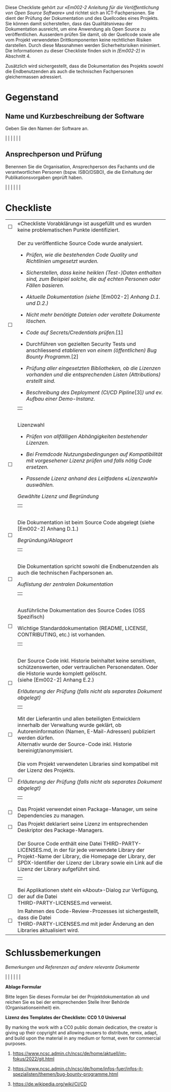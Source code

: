 Diese Checkliste gehört zur *«Em002-2 Anleitung für die Veröffentlichung
von Open Source Software»* und richtet sich an ICT-Fachpersonen. Sie
dient der Prüfung der Dokumentation und des Quellcodes eines Projekts.
Sie können damit sicherstellen, dass das Qualitätsniveau der
Dokumentation ausreicht, um eine Anwendung als Open Source zu
veröffentlichen. Ausserdem prüfen Sie damit, ob der Quellcode sowie
alle vom Projekt verwendeten Drittkomponenten keine rechtlichen Risiken
darstellen. Durch diese Massnahmen werden Sicherheitsrisiken minimiert.
Die Informationen zu dieser Checkliste finden sich in *\[Em002-2\]* in
Abschnitt 4.

Zusätzlich wird sichergestellt, dass die Dokumentation des Projekts
sowohl die Endbenutzenden als auch die technischen Fachpersonen
gleichermassen adressiert.

# Gegenstand 

## Name und Kurzbeschreibung der Software

Geben Sie den Namen der Software an.

|  |
|  |
|  |

## Ansprechperson und Prüfung

Benennen Sie die Organisation, Ansprechperson des Fachamts und die
verantwortlichen Personen (bspw. ISBO/DSBO), die die Einhaltung der
Publikationsvorgaben geprüft haben.

|  |
|  |
|  |

# Checkliste

<table>
<tbody>
<tr class="odd">
<td>☐</td>
<td>«Checkliste Vorabklärung» ist ausgefüllt und es wurden keine problematischen Punkte identifiziert.</td>
</tr>
<tr class="even">
<td>☐</td>
<td><p>Der zu veröffentliche Source Code wurde analysiert.</p>
<ul>
<li><p><em>Prüfen, wie die bestehenden Code Quality und Richtlinien umgesetzt wurden.</em></p></li>
<li><p><em>Sicherstellen, dass keine heiklen (Test-)Daten enthalten sind, zum Beispiel solche, die auf echten Personen oder Fällen basieren.</em></p></li>
<li><p><em>Aktuelle Dokumentation (siehe</em> [Em002-2] <em>Anhang D.1. und D.2.)</em></p></li>
<li><p><em>Nicht mehr benötigte Dateien oder veraltete Dokumente löschen.</em></p></li>
<li><p><em>Code auf Secrets/Credentials prüfen.</em>[1]</p></li>
<li><p>Durchführen von gezielten Security Tests und anschliessend <em>etablieren von einem (öffentlichen) Bug Bounty Programm.</em>[2]</p></li>
<li><p><em>Prüfung aller eingesetzten Bibliotheken, ob die Lizenzen vorhanden und die entsprechenden Listen (Attributions) erstellt sind.</em></p></li>
<li><p><em>Beschreibung des Deployment (CI/CD Pipline</em>[3]<em>) und ev. Aufbau einer Demo-Instanz.</em></p></li>
</ul>
<table>
<tbody>
<tr class="odd">
<td></td>
</tr>
</tbody>
</table></td>
</tr>
<tr class="odd">
<td>☐</td>
<td><p>Lizenzwahl</p>
<ul>
<li><p><em>Prüfen von allfälligen Abhängigkeiten bestehender Lizenzen.</em></p></li>
<li><p><em>Bei Fremdcode Nutzungsbedingungen auf Kompatibilität mit vorgesehener Lizenz prüfen und falls nötig Code ersetzen.</em></p></li>
<li><p><em>Passende Lizenz anhand des Leitfadens «Lizenzwahl» auswählen.</em></p></li>
</ul>
<p><em>Gewählte Lizenz und Begründung</em></p>
<table>
<tbody>
<tr class="odd">
<td></td>
</tr>
</tbody>
</table></td>
</tr>
<tr class="even">
<td>☐</td>
<td><p>Die Dokumentation ist beim Source Code abgelegt (siehe [Em002-2] Anhang D.1.)</p>
<p><em>Begründung/Ablageort</em></p>
<table>
<tbody>
<tr class="odd">
<td></td>
</tr>
</tbody>
</table></td>
</tr>
<tr class="odd">
<td>☐</td>
<td><p>Die Dokumentation spricht sowohl die Endbenutzenden als auch die technischen Fachpersonen an.</p>
<p><em>Auflistung der zentralen Dokumentation</em></p>
<table>
<tbody>
<tr class="odd">
<td></td>
</tr>
</tbody>
</table></td>
</tr>
<tr class="even">
<td>☐</td>
<td><p>Ausführliche Dokumentation des Source Codes (OSS Spezifisch)</p>
<p>Wichtige Standarddokumentation (README, LICENSE, CONTRIBUTING, etc.) ist vorhanden.</p>
<table>
<tbody>
<tr class="odd">
<td></td>
</tr>
</tbody>
</table></td>
</tr>
<tr class="odd">
<td>☐</td>
<td><p>Der Source Code inkl. Historie beinhaltet keine sensitiven, schützenswerten, oder vertraulichen Personendaten. Oder die Historie wurde komplett gelöscht.<br />
(siehe [Em002-2] Anhang E.2.)</p>
<p><em>Erläuterung der Prüfung (falls nicht als separates Dokument abgelegt)</em></p>
<table>
<tbody>
<tr class="odd">
<td></td>
</tr>
</tbody>
</table></td>
</tr>
<tr class="even">
<td>☐</td>
<td>Mit der Lieferantin und allen beteiligten Entwicklern innerhalb der Verwaltung wurde geklärt, ob Autoreninformation (Namen, E-Mail-Adressen) publiziert werden dürfen.<br />
Alternativ wurde der Source-Code inkl. Historie bereinigt/anonymisiert.</td>
</tr>
<tr class="odd">
<td>☐</td>
<td><p>Die vom Projekt verwendeten Libraries sind kompatibel mit der Lizenz des Projekts.</p>
<p><em>Erläuterung der Prüfung (falls nicht als separates Dokument abgelegt)</em></p>
<table>
<tbody>
<tr class="odd">
<td></td>
</tr>
</tbody>
</table></td>
</tr>
<tr class="even">
<td>☐</td>
<td>Das Projekt verwendet einen Package-Manager, um seine Dependencies zu managen.</td>
</tr>
<tr class="odd">
<td>☐</td>
<td>Das Projekt deklariert seine Lizenz im entsprechenden Deskriptor des Package-Managers.</td>
</tr>
<tr class="even">
<td>☐</td>
<td><p>Der Source Code enthält eine Datei THIRD-PARTY-LICENSES.md, in der für jede verwendete Library der Projekt-Name der Library, die Homepage der Library, der SPDX-Identifier der Lizenz der Library sowie ein Link auf die Lizenz der Library aufgeführt sind.</p>
<table>
<tbody>
<tr class="odd">
<td></td>
</tr>
</tbody>
</table></td>
</tr>
<tr class="odd">
<td>☐</td>
<td>Bei Applikationen steht ein «About»-Dialog zur Verfügung, der auf die Datei<br />
THIRD-PARTY-LICENSES.md verweist.</td>
</tr>
<tr class="even">
<td>☐</td>
<td>Im Rahmen des Code-Review-Prozesses ist sichergestellt, dass die Datei<br />
THIRD-PARTY-LICENSES.md mit jeder Änderung an den Libraries aktualisiert wird.</td>
</tr>
</tbody>
</table>

# Schlussbemerkungen

*Bemerkungen und Referenzen auf andere relevante Dokumente*

|  |
|  |
|  |

**Ablage Formular**

Bitte legen Sie dieses Formular bei der Projektdokumentation ab und
reichen Sie es bei der entsprechenden Stelle Ihrer Behörde
(Organisationseinheit) ein.

**Lizenz des Templates der Checkliste: CC0 1.0 Universal**

By marking the work with a CC0 public domain dedication, the creator is
giving up their copyright and allowing reusers to distribute, remix,
adapt, and build upon the material in any medium or format, even for
commercial purposes.

1.  <https://www.ncsc.admin.ch/ncsc/de/home/aktuell/im-fokus/2022/git.html>

2.  <https://www.ncsc.admin.ch/ncsc/de/home/infos-fuer/infos-it-spezialisten/themen/bug-bounty-programme.html>

3.  https://de.wikipedia.org/wiki/CI/CD
